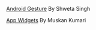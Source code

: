 [Android Gesture](https://medium.com/@wsnow5711/android-gesture-b4a0d8dda639) By Shweta Singh

[App Widgets](https://medium.com/@muskan2001july/app-widgets-2c9c877ea94c) By Muskan Kumari
